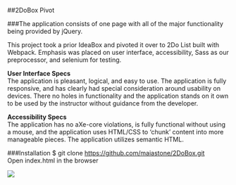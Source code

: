##2DoBox Pivot


###The application consists of one page with all of the major functionality being provided by jQuery.   

This project took a prior IdeaBox and pivoted it over to 2Do List built with Webpack. Emphasis was placed on user interface, accessibility, Sass as our preprocessor, and selenium for testing.   

**User Interface Specs**   
The application is pleasant, logical, and easy to use. The application is fully responsive, and has clearly had special consideration around usability on devices. There no holes in functionality and the application stands on it own to be used by the instructor without guidance from the developer.

**Accessibility Specs**   
The application has no aXe-core violations, is fully functional without using a mouse, and the application uses HTML/CSS to ‘chunk’ content into more manageable pieces. The application utilizes semantic HTML.

###Installation
$ git clone https://github.com/maiastone/2DoBox.git   
Open index.html in the browser   

![](http://g.recordit.co/RwKDXtlX1N.gif)
